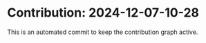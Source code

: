 # Contribution: 2024-12-07-10-28
This is an automated commit to keep the contribution graph active.
